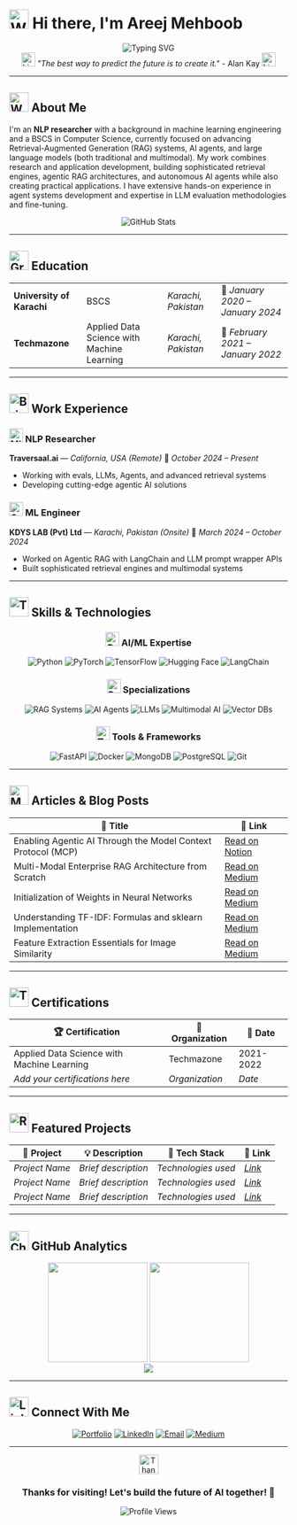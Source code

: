 # <img src="https://raw.githubusercontent.com/Tarikul-Islam-Anik/Animated-Fluent-Emojis/master/Emojis/Hand%20gestures/Waving%20Hand.png" alt="Waving Hand" width="35" height="35" /> Hi there, I'm Areej Mehboob

<div align="center">
  <img src="https://readme-typing-svg.herokuapp.com?font=Fira+Code&size=22&duration=3000&pause=1000&color=6366F1&center=true&vCenter=true&width=600&lines=NLP+Researcher+%7C+LLMs+%7C+Retrieval+Systems;Building+the+Future+of+AI+%E2%9C%A8;Open+to+Research+%26+Collaboration!" alt="Typing SVG" />
</div>

<div align="center">
  <img src="https://raw.githubusercontent.com/Tarikul-Islam-Anik/Animated-Fluent-Emojis/master/Emojis/Objects/Light%20Bulb.png" alt="Light Bulb" width="25" height="25" />
  <em>"The best way to predict the future is to create it."</em> - Alan Kay
  <img src="https://raw.githubusercontent.com/Tarikul-Islam-Anik/Animated-Fluent-Emojis/master/Emojis/Objects/Light%20Bulb.png" alt="Light Bulb" width="25" height="25" />
</div>

---

## <img src="https://raw.githubusercontent.com/Tarikul-Islam-Anik/Animated-Fluent-Emojis/master/Emojis/People%20with%20professions/Woman%20Technologist%20Light%20Skin%20Tone.png" alt="Woman Technologist" width="35" height="35" /> About Me

I'm an **NLP researcher** with a background in machine learning engineering and a BSCS in Computer Science, currently focused on advancing Retrieval-Augmented Generation (RAG) systems, AI agents, and large language models (both traditional and multimodal). My work combines research and application development, building sophisticated retrieval engines, agentic RAG architectures, and autonomous AI agents while also creating practical applications. I have extensive hands-on experience in agent systems development and expertise in LLM evaluation methodologies and fine-tuning.

<div align="center">
  <img src="https://github-readme-stats.vercel.app/api?username=areejmehboob&show_icons=true&theme=radical&hide_border=true&include_all_commits=true&count_private=true" alt="GitHub Stats" />
</div>

---

## <img src="https://raw.githubusercontent.com/Tarikul-Islam-Anik/Animated-Fluent-Emojis/master/Emojis/Objects/Graduation%20Cap.png" alt="Graduation Cap" width="35" height="35" /> Education

<table>
  <tr>
    <td><strong>University of Karachi</strong></td>
    <td>BSCS</td>
    <td><em>Karachi, Pakistan</em></td>
    <td>📅 <em>January 2020 – January 2024</em></td>
  </tr>
  <tr>
    <td><strong>Techmazone</strong></td>
    <td>Applied Data Science with Machine Learning</td>
    <td><em>Karachi, Pakistan</em></td>
    <td>📅 <em>February 2021 – January 2022</em></td>
  </tr>
</table>

---

## <img src="https://raw.githubusercontent.com/Tarikul-Islam-Anik/Animated-Fluent-Emojis/master/Emojis/Objects/Briefcase.png" alt="Briefcase" width="35" height="35" /> Work Experience

### <img src="https://raw.githubusercontent.com/Tarikul-Islam-Anik/Animated-Fluent-Emojis/master/Emojis/Objects/Microscope.png" alt="Microscope" width="25" height="25" /> NLP Researcher
**Traversaal.ai** — *California, USA (Remote)* 📅 *October 2024 – Present*
- Working with evals, LLMs, Agents, and advanced retrieval systems
- Developing cutting-edge agentic AI solutions

### <img src="https://raw.githubusercontent.com/Tarikul-Islam-Anik/Animated-Fluent-Emojis/master/Emojis/Objects/Gear.png" alt="Gear" width="25" height="25" /> ML Engineer
**KDYS LAB (Pvt) Ltd** — *Karachi, Pakistan (Onsite)* 📅 *March 2024 – October 2024*
- Worked on Agentic RAG with LangChain and LLM prompt wrapper APIs
- Built sophisticated retrieval engines and multimodal systems

---

## <img src="https://raw.githubusercontent.com/Tarikul-Islam-Anik/Animated-Fluent-Emojis/master/Emojis/Objects/Hammer%20and%20Wrench.png" alt="Tools" width="35" height="35" /> Skills & Technologies

<div align="center">

### <img src="https://raw.githubusercontent.com/Tarikul-Islam-Anik/Animated-Fluent-Emojis/master/Emojis/Objects/Brain.png" alt="Brain" width="25" height="25" /> AI/ML Expertise
![Python](https://img.shields.io/badge/Python-3776AB?style=for-the-badge&logo=python&logoColor=white)
![PyTorch](https://img.shields.io/badge/PyTorch-EE4C2C?style=for-the-badge&logo=pytorch&logoColor=white)
![TensorFlow](https://img.shields.io/badge/TensorFlow-FF6F00?style=for-the-badge&logo=tensorflow&logoColor=white)
![Hugging Face](https://img.shields.io/badge/🤗%20Hugging%20Face-FFD21E?style=for-the-badge)
![LangChain](https://img.shields.io/badge/🦜%20LangChain-1C3C3C?style=for-the-badge)

### <img src="https://raw.githubusercontent.com/Tarikul-Islam-Anik/Animated-Fluent-Emojis/master/Emojis/Objects/Robot.png" alt="Robot" width="25" height="25" /> Specializations
![RAG Systems](https://img.shields.io/badge/RAG%20Systems-FF6B6B?style=for-the-badge)
![AI Agents](https://img.shields.io/badge/AI%20Agents-4ECDC4?style=for-the-badge)
![LLMs](https://img.shields.io/badge/Large%20Language%20Models-45B7D1?style=for-the-badge)
![Multimodal AI](https://img.shields.io/badge/Multimodal%20AI-96CEB4?style=for-the-badge)
![Vector DBs](https://img.shields.io/badge/Vector%20Databases-FFEAA7?style=for-the-badge)

### <img src="https://raw.githubusercontent.com/Tarikul-Islam-Anik/Animated-Fluent-Emojis/master/Emojis/Objects/Toolbox.png" alt="Toolbox" width="25" height="25" /> Tools & Frameworks
![FastAPI](https://img.shields.io/badge/FastAPI-009688?style=for-the-badge&logo=fastapi&logoColor=white)
![Docker](https://img.shields.io/badge/Docker-2496ED?style=for-the-badge&logo=docker&logoColor=white)
![MongoDB](https://img.shields.io/badge/MongoDB-47A248?style=for-the-badge&logo=mongodb&logoColor=white)
![PostgreSQL](https://img.shields.io/badge/PostgreSQL-336791?style=for-the-badge&logo=postgresql&logoColor=white)
![Git](https://img.shields.io/badge/Git-F05032?style=for-the-badge&logo=git&logoColor=white)

</div>

---

## <img src="https://raw.githubusercontent.com/Tarikul-Islam-Anik/Animated-Fluent-Emojis/master/Emojis/Objects/Memo.png" alt="Memo" width="35" height="35" /> Articles & Blog Posts

<div align="center">

| 📝 **Title** | 🔗 **Link** |
|--------------|-------------|
| Enabling Agentic AI Through the Model Context Protocol (MCP) | [Read on Notion](https://www.notion.so/traversaal-ai/Enabling-Agentic-AI-Through-the-Model-Context-Protocol-MCP-1b59a2e5c4a6803b9df2fb9928944831) |
| Multi-Modal Enterprise RAG Architecture from Scratch | [Read on Medium](https://ai.gopubby.com/multi-modal-enterprise-rag-architecture-from-scratch-a3a12df0d055) |
| Initialization of Weights in Neural Networks | [Read on Medium](https://medium.com/@mehboobareej01/initialization-of-weights-in-neural-network-7243898988de) |
| Understanding TF-IDF: Formulas and sklearn Implementation | [Read on Medium](https://medium.com/@mehboobareej01/understanding-tf-idf-formulas-and-value-returned-output-from-sklearn-library-483cb2b02efa) |
| Feature Extraction Essentials for Image Similarity | [Read on Medium](https://medium.com/@mehboobareej01/feature-extraction-essentials-enhancing-image-similarity-with-feature-extraction-f46473869d3a) |

</div>

---

## <img src="https://raw.githubusercontent.com/Tarikul-Islam-Anik/Animated-Fluent-Emojis/master/Emojis/Objects/Trophy.png" alt="Trophy" width="35" height="35" /> Certifications

<div align="center">

| 🏆 **Certification** | 🏢 **Organization** | 📅 **Date** |
|---------------------|---------------------|-------------|
| Applied Data Science with Machine Learning | Techmazone | 2021-2022 |
| *Add your certifications here* | *Organization* | *Date* |

</div>

---

## <img src="https://raw.githubusercontent.com/Tarikul-Islam-Anik/Animated-Fluent-Emojis/master/Emojis/Objects/Rocket.png" alt="Rocket" width="35" height="35" /> Featured Projects

<div align="center">

| 🚀 **Project** | 💡 **Description** | 🔧 **Tech Stack** | 🔗 **Link** |
|---------------|-------------------|-------------------|-------------|
| *Project Name* | *Brief description* | *Technologies used* | *[Link](#)* |
| *Project Name* | *Brief description* | *Technologies used* | *[Link](#)* |
| *Project Name* | *Brief description* | *Technologies used* | *[Link](#)* |

</div>

---

## <img src="https://raw.githubusercontent.com/Tarikul-Islam-Anik/Animated-Fluent-Emojis/master/Emojis/Objects/Chart%20Increasing.png" alt="Chart" width="35" height="35" /> GitHub Analytics

<div align="center">
  <img height="180em" src="https://github-readme-stats.vercel.app/api/top-langs/?username=areejmehboob&layout=compact&langs_count=8&theme=radical&hide_border=true"/>
  <img height="180em" src="https://github-readme-streak-stats.herokuapp.com/?user=areejmehboob&theme=radical&hide_border=true"/>
</div>

<div align="center">
  <img src="https://github-readme-activity-graph.vercel.app/graph?username=areejmehboob&theme=redical&hide_border=true&hide_title=false&area=true&custom_title=Total%20Contribution%20Graph%20In%20All%20Repo"/>
</div>

---

## <img src="https://raw.githubusercontent.com/Tarikul-Islam-Anik/Animated-Fluent-Emojis/master/Emojis/Objects/Link.png" alt="Link" width="35" height="35" /> Connect With Me

<div align="center">

[![Portfolio](https://img.shields.io/badge/Portfolio-FF5722?style=for-the-badge&logo=todoist&logoColor=white)](https://areejmehboob.github.io)
[![LinkedIn](https://img.shields.io/badge/LinkedIn-0077B5?style=for-the-badge&logo=linkedin&logoColor=white)](https://www.linkedin.com/in/areej-mehboob-396b7a207/)
[![Email](https://img.shields.io/badge/Email-D14836?style=for-the-badge&logo=gmail&logoColor=white)](mailto:mehboobareej01@gmail.com)
[![Medium](https://img.shields.io/badge/Medium-12100E?style=for-the-badge&logo=medium&logoColor=white)](https://medium.com/@mehboobareej01)

</div>

---

<div align="center">
  <img src="https://raw.githubusercontent.com/Tarikul-Islam-Anik/Animated-Fluent-Emojis/master/Emojis/Hand%20gestures/Folded%20Hands%20Light%20Skin%20Tone.png" alt="Thank You" width="35" height="35" />
  <h3>Thanks for visiting! Let's build the future of AI together! 🚀</h3>
  <img src="https://komarev.com/ghpvc/?username=areejmehboob&label=Profile%20Views&color=blueviolet&style=flat" alt="Profile Views" />
</div>
